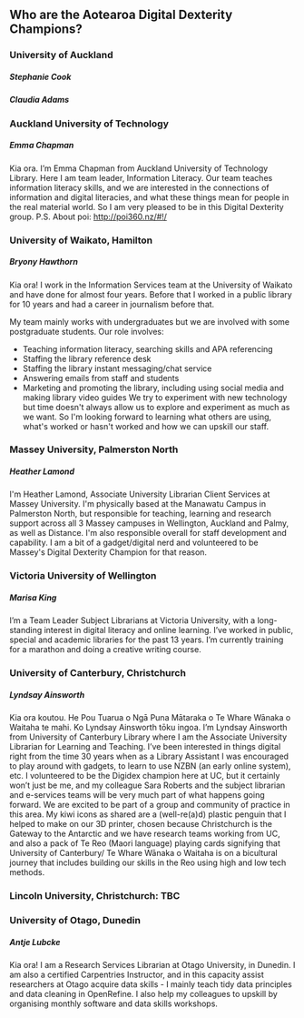 ## Who are the Aotearoa Digital Dexterity Champions?

### University of Auckland 
##### Stephanie Cook 

##### Claudia Adams

### Auckland University of Technology
##### Emma Chapman
Kia ora. I’m Emma Chapman from Auckland University of Technology Library. Here I am team leader, Information Literacy. Our team teaches information literacy skills, and we are interested in the connections of information and digital literacies, and what these things mean for people in the real material world. So I am very pleased to be in this Digital Dexterity group.
P.S. About poi: http://poi360.nz/#!/

### University of Waikato, Hamilton
##### Bryony Hawthorn
Kia ora! I work in the Information Services team at the University of Waikato and have done for almost four years. Before that I worked in a public library for 10 years and had a career in journalism before that.

My team mainly works with undergraduates but we are involved with some postgraduate students. Our role involves:
* Teaching information literacy, searching skills and APA referencing
* Staffing the library reference desk
* Staffing the library instant messaging/chat service
* Answering emails from staff and students
* Marketing and promoting the library, including using social media and making library video guides
We try to experiment with new technology but time doesn't always allow us to explore and experiment as much as we want. So I'm looking forward to learning what others are using, what's worked or hasn't worked and how we can upskill our staff. 

### Massey University, Palmerston North
##### Heather Lamond
I'm Heather Lamond, Associate University Librarian Client Services at Massey University. I'm physically based at the Manawatu Campus in Palmerston North, but responsible for teaching, learning and research support across all 3 Massey campuses in Wellington, Auckland and Palmy, as well as Distance. I'm also responsible overall for staff development and capability. 
I am a bit of a gadget/digital nerd and volunteered to be Massey's Digital Dexterity Champion for that reason. 

### Victoria University of Wellington
##### Marisa King
I’m a Team Leader Subject Librarians at Victoria University, with a long-standing interest in digital literacy and online learning. I’ve worked in public, special and academic libraries for the past 13 years. I’m currently training for a marathon and doing a creative writing course. 

### University of Canterbury, Christchurch
##### Lyndsay Ainsworth 
Kia ora koutou. He Pou Tuarua o Ngā Puna Mātaraka o Te Whare Wānaka o Waitaha te mahi. Ko Lyndsay Ainsworth tōku ingoa. I’m Lyndsay Ainsworth from University of Canterbury Library where I am the Associate University Librarian for Learning and Teaching. 
I’ve been interested in things digital right from the time 30 years when as a Library Assistant I was encouraged to play around with gadgets, to learn to use NZBN (an early online system), etc. I volunteered to be the Digidex champion here at UC, but it certainly won’t just be me, and my colleague Sara Roberts and the subject librarian and e-services teams will be very much part of what happens going forward. We are excited to be part of a group and community of practice in this area. My kiwi icons as shared are a (well-re(a)d) plastic penguin that I helped to make on our 3D printer, chosen because Christchurch is the Gateway to the Antarctic and we have research teams working from UC, and also a pack of Te Reo (Maori language) playing cards signifying that University of Canterbury/ Te Whare Wānaka o Waitaha is on a bicultural journey that includes building our skills in the Reo using high and low tech methods.

### Lincoln University, Christchurch: TBC

### University of Otago, Dunedin 
##### Antje Lubcke
Kia ora! I am a Research Services Librarian at Otago University, in Dunedin. I am also a certified Carpentries Instructor, and in this capacity assist researchers at Otago acquire data skills - I mainly teach tidy data principles and data cleaning in OpenRefine. I also help my colleagues to upskill by organising monthly software and data skills workshops.
